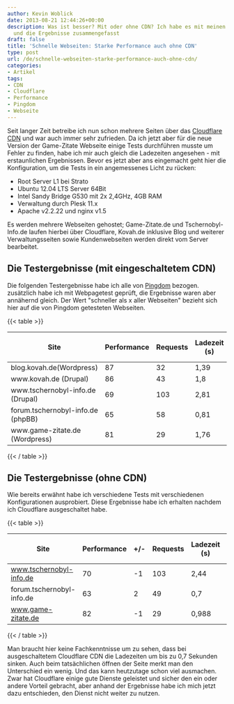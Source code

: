 ```yaml
---
author: Kevin Woblick
date: 2013-08-21 12:44:26+00:00
description: Was ist besser? Mit oder ohne CDN? Ich habe es mit meinen Webseiten getestet
  und die Ergebnisse zusammengefasst
draft: false
title: 'Schnelle Webseiten: Starke Performance auch ohne CDN'
type: post
url: /de/schnelle-webseiten-starke-performance-auch-ohne-cdn/
categories:
- Artikel
tags:
- CDN
- Cloudflare
- Performance
- Pingdom
- Webseite
---
```


Seit langer Zeit betreibe ich nun schon mehrere Seiten über das [Cloudflare CDN](http://www.cloudflare.com) und war auch immer sehr zufrieden. Da ich jetzt aber für die neue Version der Game-Zitate Webseite einige Tests durchführen musste um Fehler zu finden, habe ich mir auch gleich die Ladezeiten angesehen - mit erstaunlichen Ergebnissen.
Bevor es jetzt aber ans eingemacht geht hier die Konfiguration, um die Tests in ein angemessenes Licht zu rücken:

* Root Server L1 bei Strato
* Ubuntu 12.04 LTS Server 64Bit
* Intel Sandy Bridge G530 mit 2x 2,4GHz, 4GB RAM
* Verwaltung durch Plesk 11.x
* Apache v2.2.22 und nginx v1.5

Es werden mehrere Webseiten gehostet; Game-Zitate.de und Tschernobyl-Info.de laufen hierbei über Cloudflare, Kovah.de inklusive Blog und weiterer Verwaltungsseiten sowie Kundenwebseiten werden direkt vom Server bearbeitet.


## Die Testergebnisse (mit eingeschaltetem CDN)

Die folgenden Testergebnisse habe ich alle von [Pingdom](http://tools.pingdom.com/) bezogen. zusätzlich habe ich mit Webpagetest geprüft, die Ergebnisse waren aber annähernd gleich. Der Wert "schneller als x aller Webseiten" bezieht sich hier auf die von Pingdom getesteten Webseiten.

{{< table >}}

| Site | Performance | Requests | Ladezeit \(s\) | Seitengröße \(kB\) | Schneller als x aller Webseiten |
|----------------------------------------|-------------|----------|----------------|--------------------|----|
| blog\.kovah\.de\(Wordpress\)           | 87          | 32       | 1,39           | 507,8              | 82 |
| www\.kovah\.de \(Drupal\)              | 86          | 43       | 1,8            | 1124               | 74 |
| www\.tschernobyl\-info\.de \(Drupal\)  | 69          | 103      | 2,81           | 825                | 57 |
| forum\.tschernobyl\-info\.de \(phpBB\) | 65          | 58       | 0,81           | 368                | 92 |
| www\.game\-zitate\.de \(Wordpress\)    | 81          | 29       | 1,76           | 225                | 75 |

{{< / table >}}


## Die Testergebnisse (ohne CDN)

Wie bereits erwähnt habe ich verschiedene Tests mit verschiedenen Konfigurationen ausprobiert. Diese Ergebnisse habe ich erhalten nachdem ich Cloudflare ausgeschaltet habe.

{{< table >}}

| Site | Performance | +/- | Requests | Ladezeit (s) | +/- | Seitengröße (kB) | Schneller als x aller Webseiten |
|----------------------------|-------------|-----|----------|--------------|---------|------------------|---------------------------------|
| www.tschernobyl-info.de | 70 | -1 | 103 | 2,44 | -0,37 | 859 | 61 |
| forum.tschernobyl-info.de | 63 | 2 | 49 | 0,7 | -0,11 | 457 | 94 |
| www.game-zitate.de | 82 | -1 | 29 | 0,988 | -0,772 | 225 | 89 |

{{< / table >}}

Man braucht hier keine Fachkenntnisse um zu sehen, dass bei ausgeschaltetem Cloudflare CDN die Ladezeiten um bis zu 0,7 Sekunden sinken. Auch beim tatsächlichen öffnen der Seite merkt man den Unterschied ein wenig. Und das kann heutzutage schon viel ausmachen. Zwar hat Cloudflare einige gute Dienste geleistet und sicher den ein oder andere Vorteil gebracht, aber anhand der Ergebnisse habe ich mich jetzt dazu entschieden, den Dienst nicht weiter zu nutzen.
